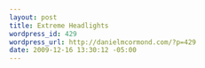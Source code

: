 ```yaml
--- 
layout: post
title: Extreme Headlights
wordpress_id: 429
wordpress_url: http://danielmcormond.com/?p=429
date: 2009-12-16 13:30:12 -05:00
---
```

<object width="560" height="340"><param name="movie" value="http://www.youtube.com/v/UUNg9LYqUwQ&hl=en_US&fs=1&rel=0&hd=1"></param><param name="allowFullScreen" value="true"></param><param name="allowscriptaccess" value="always"></param><embed src="http://www.youtube.com/v/UUNg9LYqUwQ&hl=en_US&fs=1&rel=0&hd=1" type="application/x-shockwave-flash" allowscriptaccess="always" allowfullscreen="true" width="560" height="340"></embed></object>
